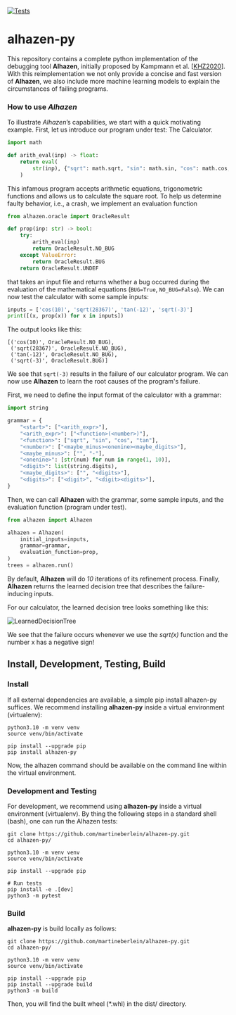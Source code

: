 [![Tests](https://github.com/martineberlein/alhazen-py/actions/workflows/test_alhazen.yml/badge.svg)](https://github.com/martineberlein/alhazen-py/actions/workflows/test_alhazen.yml)
&nbsp;


# alhazen-py

This repository contains a complete python implementation of the debugging tool **Alhazen**,
initially proposed by Kampmann et al. [[KHZ2020](https://dl.acm.org/doi/abs/10.1145/3368089.3409687)].
With this reimplementation we not only provide a concise and fast version of **Alhazen**,
we also include more machine learning models to explain the circumstances of failing programs.

### How to use _Alhazen_

To illustrate _Alhazen_’s capabilities, we start with a quick motivating example. First, let us introduce our program under test: The Calculator.

```python
import math

def arith_eval(inp) -> float:
    return eval(
        str(inp), {"sqrt": math.sqrt, "sin": math.sin, "cos": math.cos, "tan": math.tan}
    )
```

This infamous program accepts arithmetic equations, trigonometric functions and allows us to calculate the square root.
To help us determine faulty behavior, i.e., a crash, we implement an evaluation function

```python 
from alhazen.oracle import OracleResult

def prop(inp: str) -> bool:
    try:
        arith_eval(inp)
        return OracleResult.NO_BUG
    except ValueError:
        return OracleResult.BUG
    return OracleResult.UNDEF
``` 

that takes an input file and returns whether a bug occurred during the evaluation of the mathematical equations (`BUG=True`, `NO_BUG=False`). 
We can now test the calculator with some sample inputs:

```python
inputs = ['cos(10)', 'sqrt(28367)', 'tan(-12)', 'sqrt(-3)']
print([(x, prop(x)) for x in inputs])
```

The output looks like this:

```
[('cos(10)', OracleResult.NO_BUG),
 ('sqrt(28367)', OracleResult.NO_BUG),
 ('tan(-12)', OracleResult.NO_BUG),
 ('sqrt(-3)', OracleResult.BUG)]
```

We see that `sqrt(-3)` results in the failure of our calculator program.
We can now use **Alhazen** to learn the root causes of the program's failure.

First, we need to define the input format of the calculator with a grammar:
```python
import string

grammar = {
    "<start>": ["<arith_expr>"],
    "<arith_expr>": ["<function>(<number>)"],
    "<function>": ["sqrt", "sin", "cos", "tan"],
    "<number>": ["<maybe_minus><onenine><maybe_digits>"],
    "<maybe_minus>": ["", "-"],
    "<onenine>": [str(num) for num in range(1, 10)],
    "<digit>": list(string.digits),
    "<maybe_digits>": ["", "<digits>"],
    "<digits>": ["<digit>", "<digit><digits>"],
}
```

Then, we can call **Alhazen** with the grammar, some sample inputs, and the evaluation function (program under test).

```python
from alhazen import Alhazen

alhazen = Alhazen(
    initial_inputs=inputs,
    grammar=grammar,
    evaluation_function=prop,
)
trees = alhazen.run()
```

By default, **Alhazen** will do _10_ iterations of its refinement process.
Finally, **Alhazen** returns the learned decision tree that describes the failure-inducing inputs.

For our calculator, the learned decision tree looks something like this:

![LearnedDecisionTree](img/DecisionTree.png)

We see that the failure occurs whenever we use the _sqrt(x)_ function and the number x has a negative sign!

## Install, Development, Testing, Build

### Install
If all external dependencies are available, a simple pip install alhazen-py suffices.
We recommend installing **alhazen-py** inside a virtual environment (virtualenv):

```
python3.10 -m venv venv
source venv/bin/activate

pip install --upgrade pip
pip install alhazen-py
```

Now, the alhazen command should be available on the command line within the virtual environment.

### Development and Testing

For development, we recommend using **alhazen-py** inside a virtual environment (virtualenv).
By thing the following steps in a standard shell (bash), one can run the Alhazen tests:

```
git clone https://github.com/martineberlein/alhazen-py.git
cd alhazen-py/

python3.10 -m venv venv
source venv/bin/activate

pip install --upgrade pip

# Run tests
pip install -e .[dev]
python3 -m pytest
```

### Build

**alhazen-py** is build locally as follows:

```
git clone https://github.com/martineberlein/alhazen-py.git
cd alhazen-py/

python3.10 -m venv venv
source venv/bin/activate

pip install --upgrade pip
pip install --upgrade build
python3 -m build
```

Then, you will find the built wheel (*.whl) in the dist/ directory.
